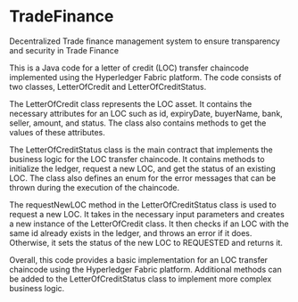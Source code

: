 # TradeFinance
Decentralized Trade finance management system to ensure transparency and security in Trade Finance


This is a Java code for a letter of credit (LOC) transfer chaincode implemented using the Hyperledger Fabric platform. The code consists of two classes, 
LetterOfCredit and LetterOfCreditStatus.

The LetterOfCredit class represents the LOC asset. It contains the necessary attributes for an LOC such as id, expiryDate, buyerName, bank, seller, amount,
and status. The class also contains methods to get the values of these attributes.

The LetterOfCreditStatus class is the main contract that implements the business logic for the LOC transfer chaincode. It contains methods to initialize 
the ledger, request a new LOC, and get the status of an existing LOC. The class also defines an enum for the error messages that can be thrown during the 
execution of the chaincode.

The requestNewLOC method in the LetterOfCreditStatus class is used to request a new LOC. It takes in the necessary input parameters and creates a new instance
of the LetterOfCredit class. It then checks if an LOC with the same id already exists in the ledger, and throws an error if it does. Otherwise, it sets the 
status of the new LOC to REQUESTED and returns it.

Overall, this code provides a basic implementation for an LOC transfer chaincode using the Hyperledger Fabric platform. Additional methods can be added to 
the LetterOfCreditStatus class to implement more complex business logic.
